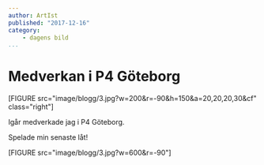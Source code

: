```yaml
---
author: ArtIst
published: "2017-12-16"
category:
    - dagens bild
...
```

Medverkan i P4 Göteborg
==================================

[FIGURE src="image/blogg/3.jpg?w=200&r=-90&h=150&a=20,20,20,30&cf" class="right"]

Igår medverkade jag i P4 Göteborg.

<!--more-->

Spelade min senaste låt!

[FIGURE src="image/blogg/3.jpg?w=600&r=-90"] 
